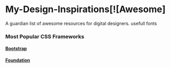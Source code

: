 # My-Design-Inspirations[![Awesome]
A guardian list of awesome resources for digital designers.
usefull fonts

### Most Popular CSS Frameworks
#### [Bootstrap](https://getbootstrap.com)
#### [Foundation](https://foundation.zurb.com)
